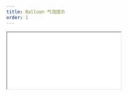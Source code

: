```yaml
---
title: Balloon 气泡提示
order: 1
---
```


<Iframe src="//mc.fusion.design/demos/comp_groups/@alifd/next/balloon?theme=@alifd/theme-2" />
